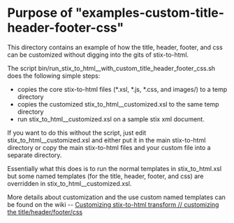 Purpose of "examples-custom-title-header-footer-css"
===

This directory contains an example of how the title, header, footer, and css can be customized without digging into the gits of stix-to-html.

The script bin/run_stix_to_html__with_custom_title_header_footer_css.sh does the following simple steps:
 * copies the core stix-to-html files (*.xsl, *.js, *.css, and images/) to a temp directory
 * copies the customized stix_to_html__customized.xsl to the same temp directory
 * run stix_to_html__customized.xsl on a sample stix xml document.
 
If you want to do this without the script, just edit stix_to_html__customized.xsl and either put it in the main stix-to-html directory or copy the main stix-to-html files and your custom file into a separate directory.

Essentially what this does is to run the normal templates in stix_to_html.xsl but some named templates (for the title, header, footer, and css) are overridden in stix_to_html__customized.xsl.

More details about customization and the use custom named templates can be found on the wiki -- [Customizing stix-to-html transform // customizing the title/header/footer/css](https://github.com/STIXProject/stix-to-html/wiki/Customizing-stix-to-html-transform#customizing-the-titleheaderfootercss)
